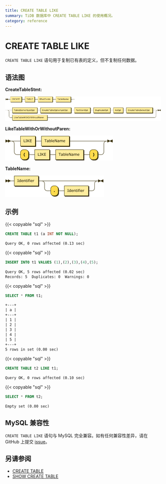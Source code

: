 ```yaml
---
title: CREATE TABLE LIKE
summary: TiDB 数据库中 CREATE TABLE LIKE 的使用概况。
category: reference
---
```


# CREATE TABLE LIKE

`CREATE TABLE LIKE` 语句用于复制已有表的定义，但不复制任何数据。

## 语法图

**CreateTableStmt:**

![CreateTableStmt](/media/sqlgram/CreateTableStmt.png)

**LikeTableWithOrWithoutParen:**

![LikeTableWithOrWithoutParen](/media/sqlgram/LikeTableWithOrWithoutParen.png)

**TableName:**

![TableName](/media/sqlgram/TableName.png)

## 示例

{{< copyable "sql" >}}

```sql
CREATE TABLE t1 (a INT NOT NULL);
```

```
Query OK, 0 rows affected (0.13 sec)
```

{{< copyable "sql" >}}

```sql
INSERT INTO t1 VALUES (1),(2),(3),(4),(5);
```

```
Query OK, 5 rows affected (0.02 sec)
Records: 5  Duplicates: 0  Warnings: 0
```

{{< copyable "sql" >}}

```sql
SELECT * FROM t1;
```

```
+---+
| a |
+---+
| 1 |
| 2 |
| 3 |
| 4 |
| 5 |
+---+
5 rows in set (0.00 sec)
```

{{< copyable "sql" >}}

```sql
CREATE TABLE t2 LIKE t1;
```

```
Query OK, 0 rows affected (0.10 sec)
```

{{< copyable "sql" >}}

```sql
SELECT * FROM t2;
```

```
Empty set (0.00 sec)
```

## MySQL 兼容性

`CREATE TABLE LIKE` 语句与 MySQL 完全兼容。如有任何兼容性差异，请在 GitHub 上提交 [issue](/v3.1/report-issue.md)。

## 另请参阅

* [CREATE TABLE](/v3.1/reference/sql/statements/create-table.md)
* [SHOW CREATE TABLE](/v3.1/reference/sql/statements/show-create-table.md)